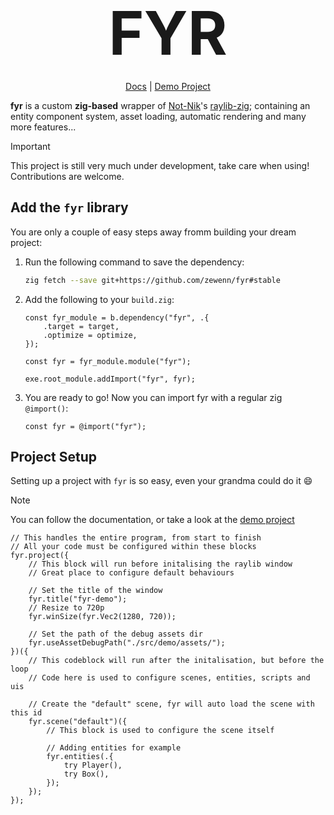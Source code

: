 <h1 align="center"><font style="font-size: 72pt;">FYR</font></h1>
<p align="center"><a href="./docs/">Docs</a> | <a href="./src/demo/">Demo Project</a></p>

**fyr** is a custom **zig-based** wrapper of [Not-Nik](https://github.com/Not-Nik)'s [raylib-zig](https://github.com/Not-Nik/raylib-zig); containing an entity component system, asset loading, automatic rendering and many more features...

> [!IMPORTANT]
> This project is still very much under development, take care when using! Contributions are welcome.

## Add the `fyr` library

You are only a couple of easy steps away fromm building your dream project:

1. Run the following command to save the dependency:
   ```bash
   zig fetch --save git+https://github.com/zewenn/fyr#stable
   ```
2. Add the following to your `build.zig`:

   ```zig
   const fyr_module = b.dependency("fyr", .{
       .target = target,
       .optimize = optimize,
   });

   const fyr = fyr_module.module("fyr");

   exe.root_module.addImport("fyr", fyr);
   ```

3. You are ready to go! Now you can import fyr with a regular zig `@import()`:
   ```zig
   const fyr = @import("fyr");
   ```

## Project Setup

Setting up a project with `fyr` is so easy, even your grandma could do it :smile:

> [!NOTE]
> You can follow the documentation, or take a look at the [demo project](./src/demo/main.zig)

```zig
// This handles the entire program, from start to finish
// All your code must be configured within these blocks
fyr.project({
    // This block will run before initalising the raylib window
    // Great place to configure default behaviours

    // Set the title of the window
    fyr.title("fyr-demo");
    // Resize to 720p
    fyr.winSize(fyr.Vec2(1280, 720));

    // Set the path of the debug assets dir
    fyr.useAssetDebugPath("./src/demo/assets/");
})({
    // This codeblock will run after the initalisation, but before the loop
    // Code here is used to configure scenes, entities, scripts and uis

    // Create the "default" scene, fyr will auto load the scene with this id
    fyr.scene("default")({
        // This block is used to configure the scene itself

        // Adding entities for example
        fyr.entities(.{
            try Player(),
            try Box(),
        });
    });
});
```
